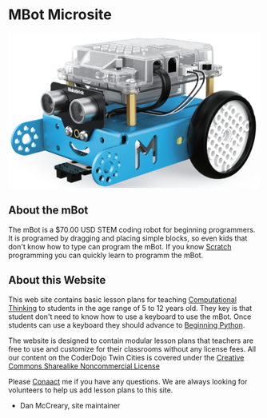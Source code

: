 # MBot Microsite

![](img/mbot.png)

## About the mBot

The mBot is a $70.00 USD STEM coding robot for beginning programmers.  It is programed by dragging and placing simple blocks, so even kids that don't know how to type can program the mBot.  If you know [Scratch](glossary#scratch) programming you can quickly learn to programm the mBot.

## About this Website

This web site contains basic lesson plans for teaching [Computational Thinking](glossary#computational-thinking) to students in the age range of 5 to 12 years old.  They key is that student don't need to know how to use a keyboard to use the mBot.  Once students can use a keyboard they should advance to [Beginning Python](https://www.coderdojotc.org/python/).

The website is designed to contain modular lesson plans that teachers are free to use and customize for their classrooms without any license fees.  All our content on the CoderDojo Twin Cities is covered under the [Creative Commons Sharealike Noncommercial License](glossary#creative-commons-license)

Please [Conaact](contact) me if you have any questions.  We are always looking for volunteers to help us add lesson plans to this site.

- Dan McCreary, site maintainer



